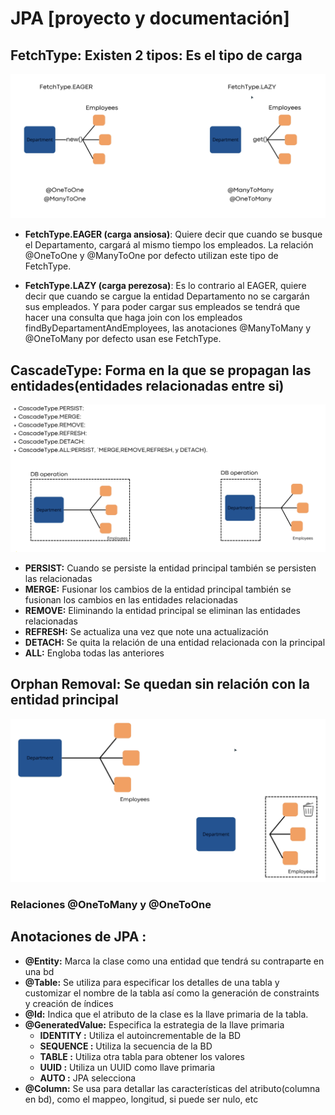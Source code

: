# JPA [proyecto y documentación]


## FetchType: Existen 2 tipos: Es el tipo de carga 
![FetchType.png](src/main/resources/images/FetchType.png)


-   **FetchType.EAGER (carga ansiosa)**: Quiere decir que cuando se busque el Departamento, cargará al mismo tiempo  los empleados. La relación @OneToOne y @ManyToOne por defecto utilizan este tipo de FetchType.

-   **FetchType.LAZY (carga perezosa)**: Es lo contrario al EAGER, quiere decir que cuando se cargue la entidad Departamento no se cargarán sus empleados. Y para poder cargar sus empleados se tendrá que hacer una consulta que haga join con los empleados findByDepartamentAndEmployees, las anotaciones @ManyToMany y @OneToMany por defecto usan ese FetchType. 

## CascadeType: Forma en la que se propagan las entidades(entidades relacionadas entre si)
![CascadeType.png](src/main/resources/images/CascadeType.png)

- **PERSIST:** Cuando se persiste la entidad principal también se persisten las relacionadas
- **MERGE:** Fusionar los cambios de la entidad principal también se fusionan los cambios en las entidades relacionadas
- **REMOVE:** Eliminando la entidad principal se eliminan las entidades relacionadas
- **REFRESH:** Se actualiza una vez que note una actualización
- **DETACH:** Se quita la relación de una entidad relacionada con la principal
- **ALL:** Engloba todas las anteriores


## Orphan Removal: Se quedan sin relación con la entidad principal
![OrphanRemoval.png](src/main/resources/images/OrphanRemoval.png)

### Relaciones @OneToMany y @OneToOne



## Anotaciones de JPA :
- **@Entity:** Marca la clase como una entidad que tendrá su contraparte en una bd
- **@Table:** Se utiliza para especificar los detalles de una tabla y customizar el nombre de la tabla así como la generación de constraints y creación de índices
- **@Id:** Indica que el atributo de la clase es la llave primaria de la tabla.
- **@GeneratedValue:** Especifica la estrategia de la llave primaria
  - **IDENTITY :** Utiliza el autoincrementable de la BD
  - **SEQUENCE :** Utiliza la secuencia de la BD
  - **TABLE :** Utiliza otra tabla para obtener los valores
  - **UUID :** Utiliza un UUID como llave primaria
  - **AUTO :** JPA selecciona
- **@Column:** Se usa para detallar las características del atributo(columna en bd), como el mappeo, longitud, si puede ser nulo, etc